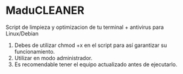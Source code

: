 # MaduCLEANER
Script de limpieza y optimizacion de tu terminal + antivirus para Linux/Debian

  1. Debes de utilizar chmod +x en el script para así garantizar su funcionamiento.
  2. Utilizar en modo administrador.
  3. Es recomendable tener el equipo actualizado antes de ejecutarlo.
